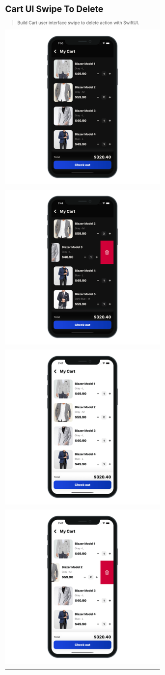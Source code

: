 # Cart UI Swipe To Delete

> Build Cart user interface swipe to delete action with SwiftUI.

![Cart UI Swipe To Delete 1](./CartUISwipeToDelete_1.png "Cart UI Swipe To Delete 1")

![Cart UI Swipe To Delete 2](./CartUISwipeToDelete_2.png "Cart UI Swipe To Delete 2")

![Cart UI Swipe To Delete 3](./CartUISwipeToDelete_3.png "Cart UI Swipe To Delete 3")

![Cart UI Swipe To Delete 4](./CartUISwipeToDelete_4.png "Cart UI Swipe To Delete 4")

---
